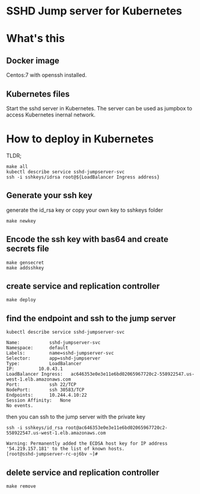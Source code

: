 SSHD Jump server for Kubernetes
===============================

# What's this

## Docker image

Centos:7 with openssh installed.


## Kubernetes files

Start the sshd server in Kubernetes. The server can be used as jumpbox to access Kubernetes inernal network.


# How to deploy in Kubernetes

TLDR;

```
make all
kubectl describe service sshd-jumpserver-svc
ssh -i sshkeys/idrsa root@${LoadBalancer Ingress address}
```

## Generate your ssh key

generate the id_rsa key or copy your own key to sshkeys folder

```
make newkey
```

## Encode the ssh key with bas64 and create secrets file

```
make gensecret
make addsshkey
```

## create service and replication controller

```
make deploy
```

## find the endpoint and ssh to the jump server

```
kubectl describe service sshd-jumpserver-svc

Name:           sshd-jumpserver-svc
Namespace:      default
Labels:         name=sshd-jumpserver-svc
Selector:       app=sshd-jumpserver
Type:           LoadBalancer
IP:         10.0.43.1
LoadBalancer Ingress:   ac646353e0e3e11e6bd02065967720c2-558922547.us-west-1.elb.amazonaws.com
Port:           ssh 22/TCP
NodePort:       ssh 30583/TCP
Endpoints:      10.244.4.10:22
Session Affinity:   None
No events.
```

then you can ssh to the jump server with the private key

```
ssh -i sshkeys/id_rsa root@ac646353e0e3e11e6bd02065967720c2-558922547.us-west-1.elb.amazonaws.com

Warning: Permanently added the ECDSA host key for IP address '54.219.157.181' to the list of known hosts.
[root@sshd-jumpserver-rc-oj6bv ~]#
```


## delete service and replication controller

```
make remove
```